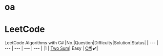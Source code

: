﻿# oa
# LeetCode
LeetCode Algorithms with C#
|No.|Question|Difficulty|Solution|Status|
| --- | --- | --- | --- | --- |
|1 | [Two Sum](https://leetcode.com/problems/two-sum/)| Easy | [C#](https://github.com/poorninaik/oa/blob/master/Array/Sum.cs)|✔️|